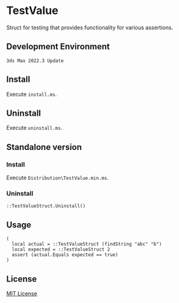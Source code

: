 # TestValue

Struct for testing that provides functionality for various assertions.
<!-- 各種アサーション用の機能を提供するテスト用の構造体。 -->

## Development Environment
<!-- 開発環境 -->

`3ds Max 2022.3 Update`

## Install
<!-- インストールする -->

Execute `install.ms`.
<!-- `install.ms`を実行する。 -->

## Uninstall
<!-- アンインストールする -->

Execute `uninstall.ms`.
<!-- `uninstall.ms`を実行する。 -->

## Standalone version
<!-- スタンドアローン版 -->

### Install
<!-- インストールする -->

Execute `Distribution\TestValue.min.ms`.
<!-- `Distribution\TestValue.min.ms`を実行する。 -->

### Uninstall
<!-- アンインストールする -->

```maxscript
::TestValueStruct.Uninstall()
```

## Usage
<!-- 使い方 -->

```maxscript
(
  local actual = ::TestValueStruct (findString "abc" "b")
  local expected = ::TestValueStruct 2
  assert (actual.Equals expected == true)
)
```

## License
<!-- ライセンス -->

[MIT License](https://github.com/imaoki/TestValue/blob/main/LICENSE)
